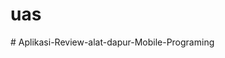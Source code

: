 # uas
#   A p l i k a s i - R e v i e w - a l a t - d a p u r - M o b i l e - P r o g r a m i n g 
 
 
